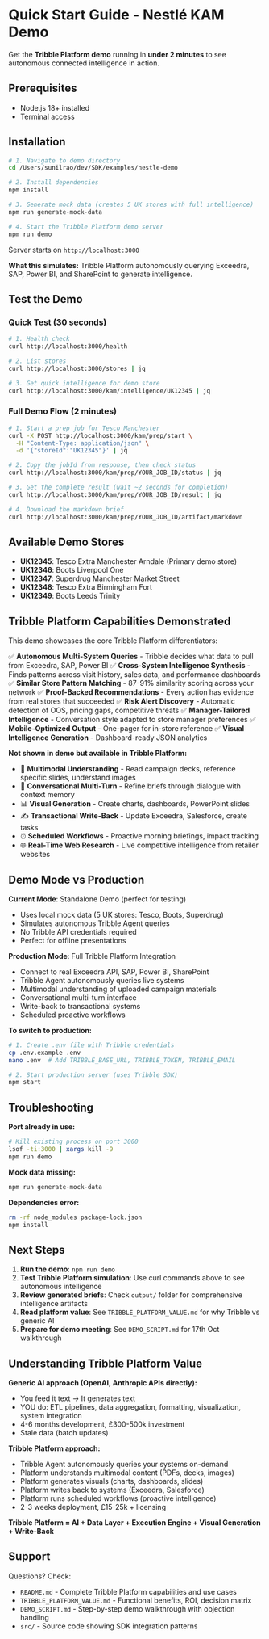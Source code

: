 # Quick Start Guide - Nestlé KAM Demo

Get the **Tribble Platform demo** running in **under 2 minutes** to see autonomous connected intelligence in action.

## Prerequisites
- Node.js 18+ installed
- Terminal access

## Installation

```bash
# 1. Navigate to demo directory
cd /Users/sunilrao/dev/SDK/examples/nestle-demo

# 2. Install dependencies
npm install

# 3. Generate mock data (creates 5 UK stores with full intelligence)
npm run generate-mock-data

# 4. Start the Tribble Platform demo server
npm run demo
```

Server starts on `http://localhost:3000`

**What this simulates:** Tribble Platform autonomously querying Exceedra, SAP, Power BI, and SharePoint to generate intelligence.

## Test the Demo

### Quick Test (30 seconds)

```bash
# 1. Health check
curl http://localhost:3000/health

# 2. List stores
curl http://localhost:3000/stores | jq

# 3. Get quick intelligence for demo store
curl http://localhost:3000/kam/intelligence/UK12345 | jq
```

### Full Demo Flow (2 minutes)

```bash
# 1. Start a prep job for Tesco Manchester
curl -X POST http://localhost:3000/kam/prep/start \
  -H "Content-Type: application/json" \
  -d '{"storeId":"UK12345"}' | jq

# 2. Copy the jobId from response, then check status
curl http://localhost:3000/kam/prep/YOUR_JOB_ID/status | jq

# 3. Get the complete result (wait ~2 seconds for completion)
curl http://localhost:3000/kam/prep/YOUR_JOB_ID/result | jq

# 4. Download the markdown brief
curl http://localhost:3000/kam/prep/YOUR_JOB_ID/artifact/markdown
```

## Available Demo Stores

- **UK12345**: Tesco Extra Manchester Arndale (Primary demo store)
- **UK12346**: Boots Liverpool One
- **UK12347**: Superdrug Manchester Market Street
- **UK12348**: Tesco Extra Birmingham Fort
- **UK12349**: Boots Leeds Trinity

## Tribble Platform Capabilities Demonstrated

This demo showcases the core Tribble Platform differentiators:

✅ **Autonomous Multi-System Queries** - Tribble decides what data to pull from Exceedra, SAP, Power BI
✅ **Cross-System Intelligence Synthesis** - Finds patterns across visit history, sales data, and performance dashboards
✅ **Similar Store Pattern Matching** - 87-91% similarity scoring across your network
✅ **Proof-Backed Recommendations** - Every action has evidence from real stores that succeeded
✅ **Risk Alert Discovery** - Automatic detection of OOS, pricing gaps, competitive threats
✅ **Manager-Tailored Intelligence** - Conversation style adapted to store manager preferences
✅ **Mobile-Optimized Output** - One-pager for in-store reference
✅ **Visual Intelligence Generation** - Dashboard-ready JSON analytics

**Not shown in demo but available in Tribble Platform:**
- 🎨 **Multimodal Understanding** - Read campaign decks, reference specific slides, understand images
- 💬 **Conversational Multi-Turn** - Refine briefs through dialogue with context memory
- 📊 **Visual Generation** - Create charts, dashboards, PowerPoint slides
- ✍️ **Transactional Write-Back** - Update Exceedra, Salesforce, create tasks
- ⏰ **Scheduled Workflows** - Proactive morning briefings, impact tracking
- 🌐 **Real-Time Web Research** - Live competitive intelligence from retailer websites

## Demo Mode vs Production

**Current Mode**: Standalone Demo (perfect for testing)
- Uses local mock data (5 UK stores: Tesco, Boots, Superdrug)
- Simulates autonomous Tribble Agent queries
- No Tribble API credentials required
- Perfect for offline presentations

**Production Mode**: Full Tribble Platform Integration
- Connect to real Exceedra API, SAP, Power BI, SharePoint
- Tribble Agent autonomously queries live systems
- Multimodal understanding of uploaded campaign materials
- Conversational multi-turn interface
- Write-back to transactional systems
- Scheduled proactive workflows

**To switch to production:**
```bash
# 1. Create .env file with Tribble credentials
cp .env.example .env
nano .env  # Add TRIBBLE_BASE_URL, TRIBBLE_TOKEN, TRIBBLE_EMAIL

# 2. Start production server (uses Tribble SDK)
npm start
```

## Troubleshooting

**Port already in use:**
```bash
# Kill existing process on port 3000
lsof -ti:3000 | xargs kill -9
npm run demo
```

**Mock data missing:**
```bash
npm run generate-mock-data
```

**Dependencies error:**
```bash
rm -rf node_modules package-lock.json
npm install
```

## Next Steps

1. **Run the demo**: `npm run demo`
2. **Test Tribble Platform simulation**: Use curl commands above to see autonomous intelligence
3. **Review generated briefs**: Check `output/` folder for comprehensive intelligence artifacts
4. **Read platform value**: See `TRIBBLE_PLATFORM_VALUE.md` for why Tribble vs generic AI
5. **Prepare for demo meeting**: See `DEMO_SCRIPT.md` for 17th Oct walkthrough

## Understanding Tribble Platform Value

**Generic AI approach (OpenAI, Anthropic APIs directly):**
- You feed it text → It generates text
- YOU do: ETL pipelines, data aggregation, formatting, visualization, system integration
- 4-6 months development, £300-500k investment
- Stale data (batch updates)

**Tribble Platform approach:**
- Tribble Agent autonomously queries your systems on-demand
- Platform understands multimodal content (PDFs, decks, images)
- Platform generates visuals (charts, dashboards, slides)
- Platform writes back to systems (Exceedra, Salesforce)
- Platform runs scheduled workflows (proactive intelligence)
- 2-3 weeks deployment, £15-25k + licensing

**Tribble Platform = AI + Data Layer + Execution Engine + Visual Generation + Write-Back**

## Support

Questions? Check:
- `README.md` - Complete Tribble Platform capabilities and use cases
- `TRIBBLE_PLATFORM_VALUE.md` - Functional benefits, ROI, decision matrix
- `DEMO_SCRIPT.md` - Step-by-step demo walkthrough with objection handling
- `src/` - Source code showing SDK integration patterns